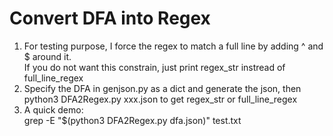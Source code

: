 # Convert DFA into Regex
1. For testing purpose, I force the regex to match a full line by adding ^ and $ around it.  
If you do not want this constrain, just print regex_str instread of full_line_regex  
2. Specify the DFA in genjson.py as a dict and generate the json, then python3 DFA2Regex.py xxx.json to get regex_str or full_line_regex  
3. A quick demo:  
grep -E "$(python3 DFA2Regex.py dfa.json)" test.txt